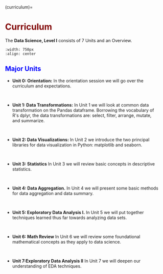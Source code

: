 (curriculum)=
# <font color="maroon">Curriculum</font>


The **Data Science, Level I** consists of 7 Units and an Overview.

```{image} /images/dscienceunits.png
:width: 750px
:align: center
```



## <font color="blue">Major Units</font>


- **Unit 0: Orientation:** In the orientation session we will go over the curriculum and expectations. 

<p>&nbsp;</p>


- **Unit 1: Data Transformations:** In Unit 1 we will look at common data transformation on the Pandas dataframe. Borrowing the vocabulary of R's dplyr, the data transformations are: select, filter, arrange, mutate, and summarize.



<p>&nbsp;</p>


- **Unit 2: Data Visualizations:**  In Unit 2 we introduce the two principal libraries for data visualization in Python: matplotlib and seaborn.



<p>&nbsp;</p>



- **Unit 3: Statistics**  In Unit 3 we will review basic concepts in descriptive statistics.


<p>&nbsp;</p>


- **Unit 4: Data Aggregation.**  In Unit 4 we will present some basic methods for data aggregation and data summary.

<p>&nbsp;</p>


- **Unit 5: Exploratory Data Analysis I.**  In Unit 5 we will put together techniques learned thus far towards analyzing data sets.


<p>&nbsp;</p>


- **Unit 6: Math Review** In Unit 6 we will review some foundational mathematical concepts as they apply to data science.


<p>&nbsp;</p>


- **Unit 7:Exploratory Data Analysis II** In Unit 7 we will deepen our understanding of EDA techniques.

